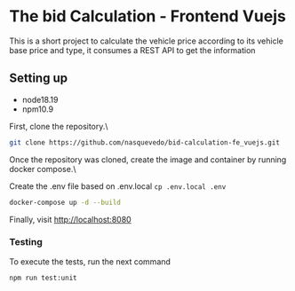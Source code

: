 # The bid Calculation - Frontend Vuejs

This is a short project to calculate the vehicle price according to its vehicle base price and type, it consumes a REST API to get the information 

## Setting up
- node18.19
- npm10.9

First, clone the repository.\

```sh
git clone https://github.com/nasquevedo/bid-calculation-fe_vuejs.git
```

Once the repository was cloned, create the image and container by running docker compose.\

Create the .env file based on .env.local ```cp .env.local .env```

```sh
docker-compose up -d --build
````

Finally, visit [http://localhost:8080](HTTP://localhost:8080)

### Testing

To execute the tests, run the next command
```sh
npm run test:unit
```
